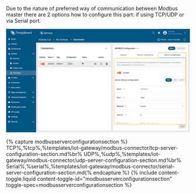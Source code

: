 Due to the nature of preferred way of communication between Modbus master there are 2 options how to configure this part: if using TCP/UDP or via Serial port.

![image](/images/gateway/modbus-connector/server-slave-configuration-basic.png)

{% capture modbusserverconfigurationsection %}
TCP<small></small>%,%tcp%,%templates/iot-gateway/modbus-connector/tcp-server-configuration-section.md%br%
UDP<small></small>%,%udp%,%templates/iot-gateway/modbus-connector/udp-server-configuration-section.md%br%
Serial<small></small>%,%serial%,%templates/iot-gateway/modbus-connector/serial-server-configuration-section.md{% endcapture %}
{% include content-toggle.liquid content-toggle-id="modbusserverconfigurationsection" toggle-spec=modbusserverconfigurationsection %}